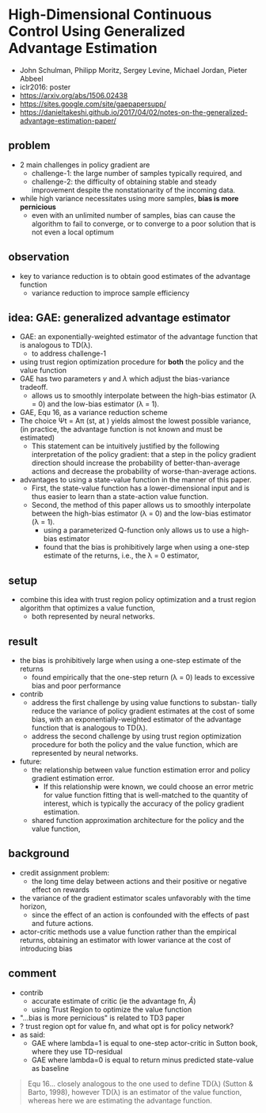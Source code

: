 # High-Dimensional Continuous Control Using Generalized Advantage Estimation
* John Schulman, Philipp Moritz, Sergey Levine, Michael Jordan, Pieter Abbeel
* iclr2016: poster
* https://arxiv.org/abs/1506.02438
* https://sites.google.com/site/gaepapersupp/
* https://danieltakeshi.github.io/2017/04/02/notes-on-the-generalized-advantage-estimation-paper/

## problem
* 2 main challenges in policy gradient are
  * challenge-1: the large number of samples typically required, and
  * challenge-2: the difficulty of obtaining stable and steady improvement despite the nonstationarity of the incoming data.
* while high variance necessitates using more samples, **bias is more pernicious**
  * even with an unlimited number of samples, bias can cause the algorithm to fail to converge,
    or to converge to a poor solution that is not even a local optimum

## observation
* key to variance reduction is to obtain good estimates of the advantage function
  * variance reduction to improce sample efficiency

## idea: GAE:  generalized advantage estimator
* GAE: an exponentially-weighted estimator of the advantage function that is analogous to TD(λ). 
  * to address challenge-1
* using trust region optimization procedure for **both** the policy and the value function
* GAE has two parameters $\gamma$ and $\lambda$ which adjust the bias-variance tradeoff.
  * allows us to smoothly interpolate between the high-bias estimator (λ = 0) and the low-bias estimator (λ = 1).
* GAE, Equ 16,  as a variance reduction scheme
* The choice Ψt = Aπ (st, at ) yields almost the lowest possible variance,
  (in practice, the  advantage function is not known and must be estimated)
  * This statement can be intuitively justified by
  the following interpretation of the policy gradient: that a step in the policy gradient direction should
  increase the probability of better-than-average actions and decrease the probability of worse-than-average actions.
* advantages to using a state-value function in the manner of this paper. 
  * First, the state-value function has a lower-dimensional input and is thus easier
    to learn than a state-action value function. 
  * Second, the method of this paper allows us to smoothly
    interpolate between the high-bias estimator (λ = 0) and the low-bias estimator (λ = 1).
    * using a parameterized Q-function only allows us to use a high-bias estimator
    * found that the bias is prohibitively large when using a one-step estimate of the returns, i.e., the λ = 0 estimator,

## setup
* combine this idea with trust region policy optimization and a trust region algorithm that optimizes a value function,
  * both represented by neural networks.

## result
* the bias is prohibitively large when using a one-step estimate of the returns
  * found empirically that the one-step return (λ = 0) leads to excessive bias and poor performance
* contrib
  * address the first challenge by using value functions to substan-
   tially reduce the variance of policy gradient estimates at the cost of some bias, with
   an exponentially-weighted estimator of the advantage function that is analogous
   to TD(λ).
  * address the second challenge by using trust region optimization
    procedure for both the policy and the value function, which are represented by neural networks.
* future:
  * the relationship between value function estimation error and policy gradient estimation error.
    * If this relationship were known, we could choose an error
      metric for value function fitting that is well-matched to the quantity of interest, which is typically the
      accuracy of the policy gradient estimation.
  * shared function approximation architecture for the policy and the value function,

## background
* credit assignment problem:
  * the long time delay between actions and their positive or negative effect on rewards
* the variance of the gradient estimator scales unfavorably with the time horizon,
  * since the effect of an action is confounded with the effects of past and future actions.
* actor-critic methods use a value function rather than the empirical returns,
  obtaining an estimator with lower variance at the cost of introducing bias

## comment
* contrib
  * accurate estimate of critic (ie the advantage fn, $\hat{A}$)
  * using Trust Region to optimize the value function
* "...bias is more pernicious" is related to TD3 paper
* ? trust region opt for value fn, and what opt is for policy network?
* as said:
  * GAE where lambda=1 is equal to one-step actor-critic in Sutton book, where they use TD-residual
  * GAE where lambda=0 is equal to return minus predicted state-value as baseline
> Equ 16...  closely
analogous to the one used to define TD(λ) (Sutton & Barto, 1998), however TD(λ) is an estimator
of the value function, whereas here we are estimating the advantage function.

